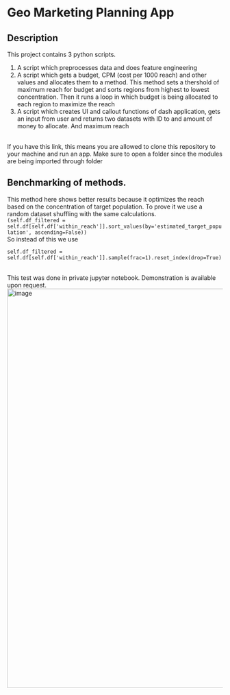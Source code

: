 # Geo Marketing Planning App
## Description
This project contains 3 python scripts. <br>
1. A script which preprocesses data and does feature engineering<br>
2. A script which gets a budget, CPM (cost per 1000 reach) and other values and allocates them to a method. This method sets a thershold of maximum reach for budget and sorts regions from highest to lowest concentration. Then it runs a loop in which budget is being allocated to each region to maximize the reach <br>
3. A script which creates UI and callout functions of dash application, gets an input from user and returns two datasets with ID to and amount of money to allocate. And maximum reach <br> <br>

If you have this link, this means you are allowed to clone this repository to your machine and run an app. Make sure to open a folder since the modules are being imported through folder <br>
## Benchmarking of methods. 
This method here shows better results because it optimizes the reach based on the concentration of target population. To prove it we use a random dataset shuffling with the same calculations.  <br>
```(self.df_filtered = self.df[self.df['within_reach']].sort_values(by='estimated_target_population', ascending=False))```
<br>
So instead of this we use 
<br>
```
self.df_filtered = self.df[self.df['within_reach']].sample(frac=1).reset_index(drop=True)
```
<br>
This test was done in private jupyter notebook. Demonstration is available upon request.
<br>
<img width="931" alt="image" src="https://github.com/user-attachments/assets/71bd9cfc-3b82-4b0e-a5c3-d6f547a40912">
